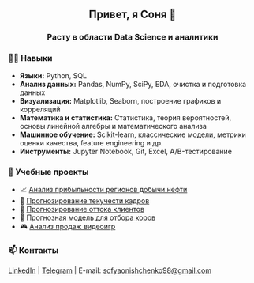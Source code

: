 <div id="header" align="center">
  <h2>Привет, я Соня 👋</h2>
  <h3>Расту в области Data Science и аналитики</h3>
</div>

### 👩‍💻 Навыки

- **Языки:** Python, SQL  
- **Анализ данных:** Pandas, NumPy, SciPy, EDA, очистка и подготовка данных  
- **Визуализация:** Matplotlib, Seaborn, построение графиков и корреляций  
- **Математика и статистика:** Статистика, теория вероятностей, основы линейной алгебры и математического анализа 
- **Машинное обучение:** Scikit-learn, классические модели, метрики оценки качества, feature engineering и др. 
- **Инструменты:** Jupyter Notebook, Git, Excel, A/B-тестирование


### 📂 Учебные проекты

- 📈 [Анализ прибыльности регионов добычи нефти](https://github.com/sonyaoa/wells_profit_analysis)
- 👥 [Прогнозирование текучести кадров](https://github.com/sonyaoa/employee_attrition_prediction)
- 🛒 [Прогнозирование оттока клиентов](https://github.com/sonyaoa/client_retention_analysis)
- 🐄 [Прогнозная модель для отбора коров](https://github.com/sonyaoa/cow_selection_prediction)
- 🎮 [Анализ продаж видеоигр](https://github.com/sonyaoa/video_games_sales_analysis)


### 📫 Контакты
[LinkedIn](https://www.linkedin.com/in/sofia-onishchenko/) | [Telegram](https://t.me/sonyaoa) | E-mail: sofyaonishchenko98@gmail.com



<!--
**sonyaoa/sonyaoa** is a ✨ _special_ ✨ repository because its `README.md` (this file) appears on your GitHub profile.

Here are some ideas to get you started:

- 🔭 I’m currently working on ...
- 🌱 I’m currently learning ...
- 👯 I’m looking to collaborate on ...
- 🤔 I’m looking for help with ...
- 💬 Ask me about ...
- 📫 How to reach me: ...
- 😄 Pronouns: ...
- ⚡ Fun fact: ...
-->
